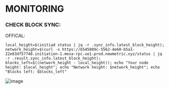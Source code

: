 # MONITORING

### CHECK BLOCK SYNC:
OFFICAL:

```
local_height=$(initiad status | jq -r .sync_info.latest_block_height); network_height=$(curl -s https://b545809c-5562-4e60-b5a1-22e83df57748.initiation-1.mesa-rpc.ue1-prod.newmetric.xyz/status | jq -r .result.sync_info.latest_block_height); blocks_left=$((network_height - local_height)); echo "Your node height: $local_height"; echo "Network height: $network_height"; echo "Blocks left: $blocks_left"
```


![image](https://github.com/CzLuckyStar/NODE-VALIDATOR/assets/130622293/56e1e067-b540-4624-aa1d-51191badaedf)
